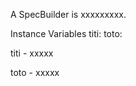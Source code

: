 A SpecBuilder is xxxxxxxxx.Instance Variables	titi:		<Object>	toto:		<Object>titi	- xxxxxtoto	- xxxxx